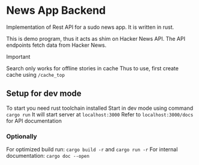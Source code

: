 # News App Backend
Implementation of Rest API for a sudo news app.
It is written in rust. 

This is demo program, thus it acts as shim on Hacker News API. The API endpoints fetch data from Hacker News.

> [!IMPORTANT] 
> Search only works for offline stories in cache
> Thus to use, first create cache using `/cache_top`

## Setup for dev mode
To start you need rust toolchain installed
Start in dev mode using command `cargo run` 
It will start server at `localhost:3000` 
Refer to `localhost:3000/docs` for API documentation

### Optionally
For optimized build run: `cargo build -r` and `cargo run -r`
For internal documentation: `cargo doc --open`


